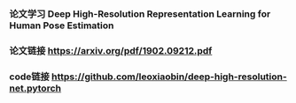 ### 论文学习 Deep High-Resolution Representation Learning for Human Pose Estimation
### 论文链接 https://arxiv.org/pdf/1902.09212.pdf
### code链接 https://github.com/leoxiaobin/deep-high-resolution-net.pytorch

